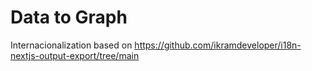 # Data to Graph

Internacionalization based on https://github.com/ikramdeveloper/i18n-nextjs-output-export/tree/main
